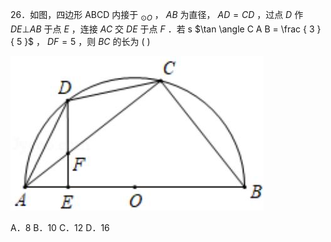 26．如图，四边形 ABCD 内接于 $_ { \odot O }$ ， $A B$ 为直径， $A D = C D$ ，过点 $D$ 作 $D E \bot A B$ 于点 $E$ ，连接 $A C$ 交 $D E$ 于点 $F$ ．若 s $\tan \angle C A B = \frac { 3 } { 5 }$ ， $D F = 5$ ，则 $B C$ 的长为 ( )

![](<../../qs_image_DB/专题1-3_“12345”模型·选填压轴必备大招（共3种类型）（解析版）__/0abd82d2cc37b1b12f96fd4dbba4a1cc5e98c9d7ffbe57d5dd79cfe16cacc488.jpg>)

A．8 B．10 C．12 D．16
